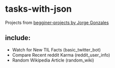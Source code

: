 # tasks-with-json
Projects from [begginer-projects by Jorge Gonzales](https://github.com/jorgegonzalez/beginner-projects)


## include:
<ul>
  <li>Watch for New TIL Facts (basic_twitter_bot)</li>
  <li>Compare Recent reddit Karma (reddit_user_info)</li>
  <li>Random Wikipedia Article (random_wiki)</li>
</ul>
